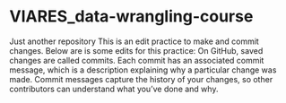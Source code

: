 # VIARES_data-wrangling-course
Just another repository
This is an edit practice to make and commit changes. Below are is some edits for this practice:
On GitHub, saved changes are called commits. Each commit has an associated commit message, which is a description explaining why a particular change was made. Commit messages capture the history of your changes, so other contributors can understand what you’ve done and why.
